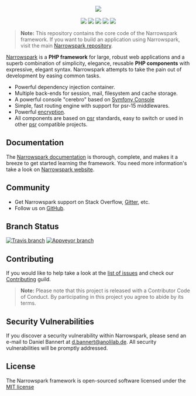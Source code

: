 <p align="center">
    <a href="https://narrowspark.com" target="_blank">
        <img src="http://narrowspark.com/narrowspark-with-name.svg">
    </a>
    <br>
    <br>
    <a href="https://github.com/narrowspark/framework/releases"><img src="https://img.shields.io/packagist/v/narrowspark/framework.svg?style=flat-square"></a>
    <a href="https://php.net/"><img src="https://img.shields.io/badge/php-%5E7.2.0-8892BF.svg?style=flat-square"></a>
    <a href="https://codecov.io/gh/narrowspark/framework"><img src="https://img.shields.io/codecov/c/github/narrowspark/framework/master.svg?style=flat-square"></a>
    <a href="#"><img src="https://img.shields.io/badge/style-level%207-brightgreen.svg?style=flat-square&label=phpstan"></a>
    <a href="http://opensource.org/licenses/MIT"><img src="https://img.shields.io/badge/license-MIT-brightgreen.svg?style=flat-square"></a>
</p>

> **Note:** This repository contains the core code of the Narrowspark framework. If you want to build an application using Narrowspark, visit the main [Narrowspark repository][2].

[Narrowspark][1] is a **PHP framework** for large, robust web applications and a superb combination of simplicity, elegance, reusable **PHP components** with expressive, elegant syntax. Narrowspark attempts to take the pain out of development by easing common tasks.

* Powerful dependency injection container.
* Multiple back-ends for session, mail, filesystem and cache storage.
* A powerful console "cerebro" based on [Symfony Console][5]
* Simple, fast routing engine with support for psr-15 middlewares.
* Powerful [encryption][7].
* All components are based on [psr][8] standards, easy to switch or used in other [psr][8] compatible projects.

Documentation
-------------

The [Narrowspark documentation][6] is thorough, complete, and makes it a breeze to get started learning the framework.
You need more information's take a look on [Narrowspark website][1].

Community
------------

* Get Narrowspark support on Stack Overflow, [Gitter][3], etc.
* Follow us on [GitHub][4].

Branch Status
------------
[![Travis branch](https://img.shields.io/travis/narrowspark/framework/master.svg?longCache=false&style=for-the-badge)](https://travis-ci.org/narrowspark/framework)
[![Appveyor branch](https://img.shields.io/appveyor/ci/narrowspark/framework/master.svg?longCache=false&style=for-the-badge)](https://ci.appveyor.com/project/narrowspark/framework/branch/master)

Contributing
------------

If you would like to help take a look at the [list of issues](http://github.com/narrowspark/framework/issues) and check our [Contributing](CONTRIBUTING.md) guild.

> **Note:** Please note that this project is released with a Contributor Code of Conduct. By participating in this project you agree to abide by its terms.

Security Vulnerabilities
---------------

If you discover a security vulnerability within Narrowspark, please send an e-mail to Daniel Bannert at d.bannert@anolilab.de. All security vulnerabilities will be promptly addressed.

License
---------------

The Narrowspark framework is open-sourced software licensed under the [MIT license](http://opensource.org/licenses/MIT)

[1]: https://narrowspark.com
[2]: https://github.com/narrowspark/narrowspark
[3]: https://gitter.im/narrowspark/framework?utm_source=badge&utm_medium=badge&utm_campaign=pr-badge
[4]: https://github.com/narrowspark
[5]: https://symfony.com/doc/current/components/console.html
[6]: https://narrowspark.com/docs
[7]: https://github.com/paragonie/halite
[8]: http://www.php-fig.org/psr/
